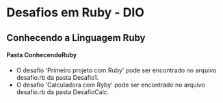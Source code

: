 # Desafios em Ruby - DIO

## Conhecendo a Linguagem Ruby
#### Pasta ConhecendoRuby
* O desafio 'Primeiro projeto com Ruby' pode ser encontrado no arquivo desafio.rb da pasta Desafio1.
* O desafio 'Calculadora com Ryby' pode ser encontrado no arquivo desafio.rb da pasta DesafioCalc.
